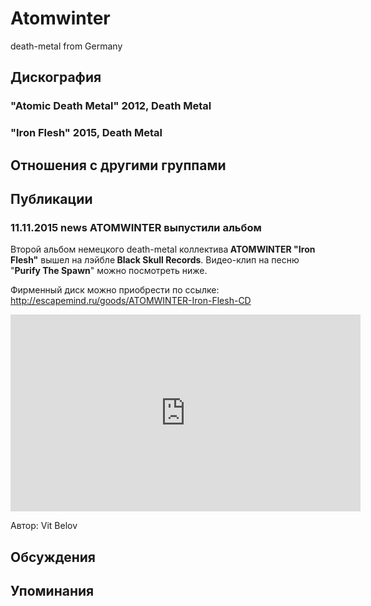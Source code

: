 # Atomwinter

death-metal from Germany

## Дискография

### "Atomic Death Metal" 2012, Death Metal



### "Iron Flesh" 2015, Death Metal




## Отношения с другими группами


## Публикации

### 11.11.2015 news ATOMWINTER выпустили альбом

<P>Второй альбом немецкого death-metal коллектива<STRONG> ATOMWINTER "Iron Flesh"</STRONG> вышел на лэйбле<STRONG> Black Skull Records</STRONG>. Видео-клип на песню "<STRONG>Purify The Spawn</STRONG>" можно посмотреть ниже.</P>
<P>Фирменный диск можно приобрести по ссылке: <A href="http://escapemind.ru/goods/ATOMWINTER-Iron-Flesh-CD">http://escapemind.ru/goods/ATOMWINTER-Iron-Flesh-CD</A></P>
<P>
<CENTER><IFRAME height=315 src="https://www.youtube.com/embed/jcaIxTLCGi4" frameBorder=0 width=560 allowfullscreen></IFRAME>
<P></P></CENTER>
Автор: Vit Belov


## Обсуждения


## Упоминания

